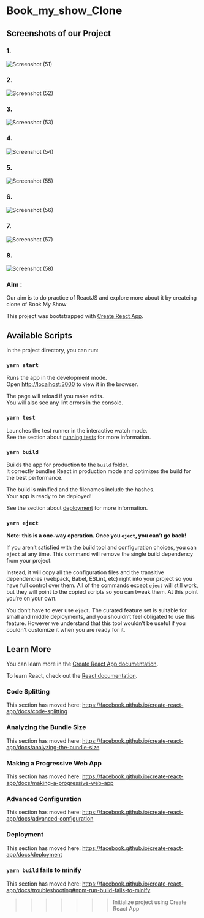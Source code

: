 # Book_my_show_Clone

## Screenshots of our Project
### 1.
![Screenshot (51)](https://user-images.githubusercontent.com/47604864/103236835-ee1ae380-496b-11eb-9e6c-48a8c916a88b.png)

### 2.
![Screenshot (52)](https://user-images.githubusercontent.com/47604864/103236903-23273600-496c-11eb-856e-bb7fe9d54def.png)

### 3.
![Screenshot (53)](https://user-images.githubusercontent.com/47604864/103236909-29b5ad80-496c-11eb-9528-f30d915e2f6b.png)

### 4.
![Screenshot (54)](https://user-images.githubusercontent.com/47604864/103236926-35a16f80-496c-11eb-819c-19f2964e15e1.png)

### 5.
![Screenshot (55)](https://user-images.githubusercontent.com/47604864/103236937-3d611400-496c-11eb-8955-2e5d12bebd97.png)

### 6.
![Screenshot (56)](https://user-images.githubusercontent.com/47604864/103236961-48b43f80-496c-11eb-9d19-d4f83087e888.png)

### 7.
![Screenshot (57)](https://user-images.githubusercontent.com/47604864/103236968-4eaa2080-496c-11eb-8a6b-06684c2805ec.png)

### 8.
![Screenshot (58)](https://user-images.githubusercontent.com/47604864/103236975-52d63e00-496c-11eb-80a2-b8b3bdedf02d.png)


### Aim :
Our aim is to do practice of ReactJS and explore more about it by createing clone of Book My Show







This project was bootstrapped with [Create React App](https://github.com/facebook/create-react-app).

## Available Scripts

In the project directory, you can run:

### `yarn start`

Runs the app in the development mode.<br />
Open [http://localhost:3000](http://localhost:3000) to view it in the browser.

The page will reload if you make edits.<br />
You will also see any lint errors in the console.

### `yarn test`

Launches the test runner in the interactive watch mode.<br />
See the section about [running tests](https://facebook.github.io/create-react-app/docs/running-tests) for more information.

### `yarn build`

Builds the app for production to the `build` folder.<br />
It correctly bundles React in production mode and optimizes the build for the best performance.

The build is minified and the filenames include the hashes.<br />
Your app is ready to be deployed!

See the section about [deployment](https://facebook.github.io/create-react-app/docs/deployment) for more information.

### `yarn eject`

**Note: this is a one-way operation. Once you `eject`, you can’t go back!**

If you aren’t satisfied with the build tool and configuration choices, you can `eject` at any time. This command will remove the single build dependency from your project.

Instead, it will copy all the configuration files and the transitive dependencies (webpack, Babel, ESLint, etc) right into your project so you have full control over them. All of the commands except `eject` will still work, but they will point to the copied scripts so you can tweak them. At this point you’re on your own.

You don’t have to ever use `eject`. The curated feature set is suitable for small and middle deployments, and you shouldn’t feel obligated to use this feature. However we understand that this tool wouldn’t be useful if you couldn’t customize it when you are ready for it.

## Learn More

You can learn more in the [Create React App documentation](https://facebook.github.io/create-react-app/docs/getting-started).

To learn React, check out the [React documentation](https://reactjs.org/).

### Code Splitting

This section has moved here: https://facebook.github.io/create-react-app/docs/code-splitting

### Analyzing the Bundle Size

This section has moved here: https://facebook.github.io/create-react-app/docs/analyzing-the-bundle-size

### Making a Progressive Web App

This section has moved here: https://facebook.github.io/create-react-app/docs/making-a-progressive-web-app

### Advanced Configuration

This section has moved here: https://facebook.github.io/create-react-app/docs/advanced-configuration

### Deployment

This section has moved here: https://facebook.github.io/create-react-app/docs/deployment

### `yarn build` fails to minify

This section has moved here: https://facebook.github.io/create-react-app/docs/troubleshooting#npm-run-build-fails-to-minify
>>>>>>> Initialize project using Create React App
